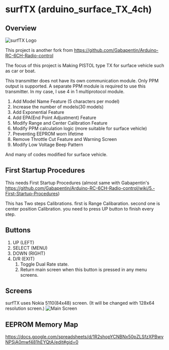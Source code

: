 # surfTX (arduino_surface_TX_4ch)

## Overview


![surfTX Logo](https://github.com/doohans/arduino_surface_TX_4ch/blob/master/Images/logo.png)

This project is another fork from https://github.com/Gabapentin/Arduino-RC-6CH-Radio-control

The focus of this project is Making PISTOL type TX for surface vehicle such as car or boat.

This transmitter does not have its own communication module. Only PPM output is supported. A separate PPM module is required to use this transmitter. In my case, I use 4 in 1 multiprotocol module.

1. Add Model Name Feature (5 characters per model)
2. Increase the number of models(30 models)
3. Add Exponential Feature
4. Add EPA(End Point Adjustment) Feature
5. Modify Range and Center Calibration Feature
6. Modify PPM calculation logic (more suitable for surface vehicle)
7. Preventing EEPROM worn lifetime
8. Remove Throttle Cut Feature and Warning Screen
9. Modify Low Voltage Beep Pattern


And many of codes modified for surface vehicle.


## First Startup Procedures

This needs First Startup Procedures (almost same with Gabapentin's https://github.com/Gabapentin/Arduino-RC-6CH-Radio-control/wiki/5.-First-Startup-Procedures)

This has Two steps Calibrations. first is Range Calibaration. second one is center position Calibration. you need to press UP button to finish every step. 

## Buttons

1. UP (LEFT)
2. SELECT (MENU)
3. DOWN (RIGHT)
4. D/R (EXIT)  
   1) Toggle Dual Rate state.
   2) Return main screen when this button is pressed in any menu screens.

## Screens
surfTX uses Nokia 5110(84x48) screen. (It will be changed with 128x64 resolution screen.)
![Main Screen](https://github.com/doohans/arduino_surface_TX_4ch/blob/master/Images/main_screen.jpeg)

## EEPROM Memory Map

https://docs.google.com/spreadsheets/d/1R2shopYCNBNx50pZLSfzXPBwvNPSjA0mwf481hEYQtA/edit#gid=0

